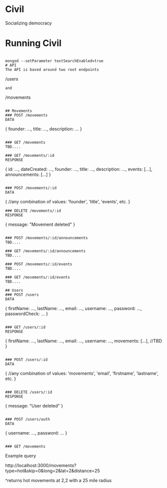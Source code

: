 # Civil
Socializing democracy

# Running Civil
```

mongod --setParameter textSearchEnabled=true
# API
The API is based around two root endpoints

```
/users
```
and
```
/movements
```

## Movements
### POST /movements
DATA
```
{
	founder: ...,
	title: ...,
	description: ...
}
```

### GET /movements
TBD....

### GET /movements/:id
RESPONSE
```
{
	id: ...,
	dateCreated: ...,
	founder: ...,
	title: ...,
	description: ...,
	events: [...],
	announcements: [...]
}
```

### POST /movements/:id
DATA
```
{
	//any combination of values: 'founder', 'title', 'events', etc.
}
```
### DELETE /movements/:id
RESPONSE
```
{
	message: "Movement <id> deleted"
}
```

### POST /movements/:id/announcements
TBD....

### GET /movements/:id/announcements
TBD....

### POST /movements/:id/events
TBD....

### GET /movements/:id/events
TBD....

## Users
### POST /users
DATA 
```
{
	firstName: ...,
	lastName: ...,
	email: ...,
	username: ...,
	password: ...,
	passwordCheck: ...
}
```

### GET /users/:id
RESPONSE 
```
{
	firstName: ...,
	lastName: ...,
	email: ...,
	username: ...,
	movements: [...],
	//TBD
}
```

### POST /users/:id
DATA
```
{
	//any combination of values: 'movements', 'email', 'firstname', 'lastname', etc.
}
```

### DELETE /users/:id
RESPONSE 
```
{
	message: "User <id> deleted"
}
```

### POST /users/auth
DATA
```
{
	username: ...,
	password: ...
}
```

### GET /movements
```
Example query

http://localhost:3000/movements?type=hot&skip=0&long=2&lat=2&distance=25

^returns hot movements at 2,2 with a 25 mile radius
```